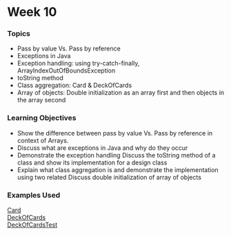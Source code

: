 # Week 10

### Topics
* Pass by value Vs. Pass by reference
* Exceptions in Java
* Exception handling: using try-catch-finally, ArrayIndexOutOfBoundsException
* toString method
* Class aggregation: Card & DeckOfCards
* Array of objects: Double initialization as an array first and then objects in the array second

### Learning Objectives
* Show the difference between pass by value Vs. Pass by reference in context of Arrays.
* Discuss what are exceptions in Java and why do they occur
* Demonstrate the exception handling
Discuss the toString method of a class and show its implementation for a design class
* Explain what class aggregation is and demonstrate the implementation using two related
Discuss double initialization of array of objects

### Examples Used
[Card](https://github.com/pdeitel/JavaHowToProgram11e_EarlyObjects/blob/master/examples/ch07/fig07_09_11/Card.java)\
[DeckOfCards](https://github.com/pdeitel/JavaHowToProgram11e_EarlyObjects/blob/master/examples/ch07/fig07_09_11/DeckOfCards.java)\
[DeckOfCardsTest](https://github.com/pdeitel/JavaHowToProgram11e_EarlyObjects/blob/master/examples/ch07/fig07_09_11/DeckOfCardsTest.java)